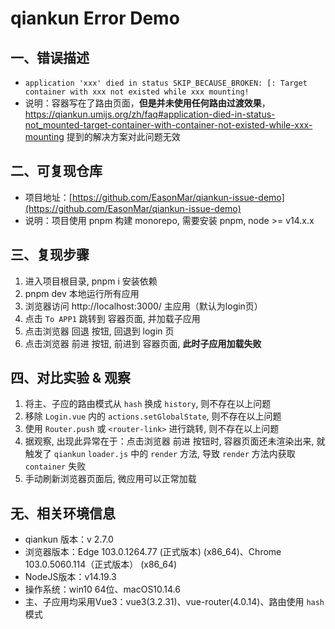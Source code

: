# qiankun Error Demo

## 一、错误描述
- ```application 'xxx' died in status SKIP_BECAUSE_BROKEN: [: Target container with xxx not existed while xxx mounting!```
- 说明：容器写在了路由页面，**但是并未使用任何路由过渡效果**，https://qiankun.umijs.org/zh/faq#application-died-in-status-not_mounted-target-container-with-container-not-existed-while-xxx-mounting 提到的解决方案对此问题无效


## 二、可复现仓库
- 项目地址：[https://github.com/EasonMar/qiankun-issue-demo](https://github.com/EasonMar/qiankun-issue-demo) 
- 说明：项目使用 pnpm 构建 monorepo, 需要安装 pnpm, node >= v14.x.x


## 三、复现步骤
1. 进入项目根目录, pnpm i 安装依赖
2. pnpm dev 本地运行所有应用
3. 浏览器访问 http://localhost:3000/ 主应用（默认为login页）
4. 点击 `To APP1` 跳转到 容器页面, 并加载子应用
5. 点击浏览器 回退 按钮, 回退到 login 页
6. 点击浏览器 前进 按钮, 前进到 容器页面, **此时子应用加载失败**


## 四、对比实验 & 观察
1. 将主、子应的路由模式从 `hash` 换成 `history`, 则不存在以上问题
2. 移除 `Login.vue` 内的 `actions.setGlobalState`, 则不存在以上问题
3. 使用 `Router.push` 或 `<router-link>` 进行跳转, 则不存在以上问题
4. 据观察, 出现此异常在于：点击浏览器 前进 按钮时, 容器页面还未渲染出来, 就触发了 `qiankun` `loader.js` 中的 `render` 方法, 导致 `render` 方法内获取 `container` 失败
5. 手动刷新浏览器页面后, 微应用可以正常加载


## 无、相关环境信息
- qiankun 版本：v 2.7.0
- 浏览器版本：Edge 103.0.1264.77 (正式版本) (x86_64)、Chrome 103.0.5060.114（正式版本） (x86_64)
- NodeJS版本：v14.19.3
- 操作系统：win10 64位、macOS10.14.6
- 主、子应用均采用Vue3：vue3(3.2.31)、vue-router(4.0.14)、路由使用 `hash` 模式